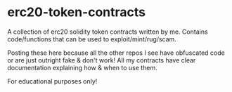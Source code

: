 # erc20-token-contracts
A collection of erc20 solidity token contracts written by me. 
Contains code/functions that can be used to exploit/mint/rug/scam. 

Posting these here because all the other repos I see have obfuscated code or are just outright fake & don't work!
All my contracts have clear documentation explaining how & when to use them.

For educational purposes only!
